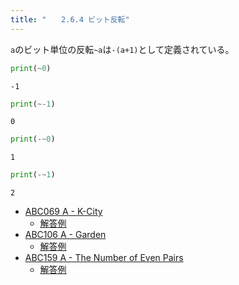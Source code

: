 ```yaml
---
title: "　　2.6.4 ビット反転"
---
```


`a`のビット単位の反転`~a`は`-(a+1)`として定義されている。

```python:サンプルコード：sample_200.py
print(~0)
```

```text:実行結果
-1
```

```python:サンプルコード：sample_201.py
print(~-1)
```

```text:実行結果
0
```

```python:サンプルコード：sample_202.py
print(-~0)
```

```text:実行結果
1
```

```python:サンプルコード：sample_203.py
print(-~1)
```

```text:実行結果
2
```

- [ABC069 A - K-City](https://atcoder.jp/contests/abc069/tasks/abc069_a)
    - [解答例](https://atcoder.jp/contests/abc069/submissions/15403679)
- [ABC106 A - Garden](https://atcoder.jp/contests/abc106/tasks/abc106_a)
    - [解答例](https://atcoder.jp/contests/abc106/submissions/15403685)
- [ABC159 A - The Number of Even Pairs](https://atcoder.jp/contests/abc159/tasks/abc159_a)
    - [解答例](https://atcoder.jp/contests/abc159/submissions/15403691)
